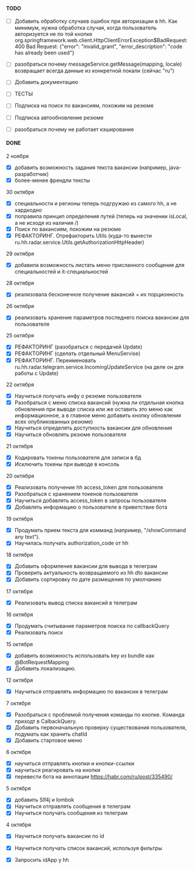 #### TODO

- [ ] Добавить обработку случаев ошибок при авторизации в hh. Как минимум, нужна обработка случая, когда пользователь авторизуется не по той кнопке org.springframework.web.client.HttpClientErrorException$BadRequest: 400 Bad Request: {"error": "invalid_grant", "error_description": "code has already been used"}
- [ ] разобраться почему messageService.getMessage(mapping, locale) возвращает всегда данные из конкретной локали (сейчас "ru")
- [ ] Добавить документацию

- [ ] ТЕСТЫ
- [ ] Подписка на поиск по вакансиям, похожим на резюме
- [ ] Подписка автообновление резюме
- [ ] разобраться почему не работает кэширование



#### DONE
2 ноября
- [x] добавить возможность задания текста вакансии (например, java-разработчик)
- [x] более-менее френдли тексты

30 октября
- [x] специальности и регионы теперь подгружаю из самого hh, а не хардкодно
- [x] поправила принцип определения путей (теперь на значении isLocal, а не исходя из наличия /)
- [x] Поиск по вакансиям, похожим на резюме
- [x] РЕФАКТОРИНГ. Отрефакторить Utils (куда-то вынести ru.hh.radar.service.Utils.getAuthorizationHttpHeader)

29 октября
- [x] добавила возможность листать меню присланного сообщения для специальностей и it-специальностей

28 октября
- [x] реализовала бесконечное получение вакансий + их порционность

26 октября
- [x] реализовать хранение параметров последнего поиска вакансии для пользователя

25 октября
- [x] РЕФАКТОРИНГ (разобраться с передачей Update)
- [x] РЕФАКТОРИНГ (сделать отдельный MenuServise)
- [x] РЕФАКТОРИНГ. Переименовать ru.hh.radar.telegram.service.IncomingUpdateService (на деле он для работы с Update)

22 октября
- [x] Научиться получать инфу о резюме пользователя
- [x] Разобраться с меню списка вакансий (нужна ли отдельная кнопка обновления при выводе списка или же оставить это меню как информационное, а в главное меню добавить кнопку обновления всех опубликованных резюме)
- [x] Научиться определять доступность вакансии для обновления
- [x] Научиться обновлять резюме пользователя

21 октября
- [x] Кодировать токены пользователя для записи в бд
- [x] Исключить токены при выводе в консоль

20 октября
- [x] Реализовать получение hh access_token для пользователя
- [x] Разобраться с хранением токенов пользователя
- [x] Научиться добавлять access_token в запросы пользователя
- [x] Добавлять информацию о пользователе в приветствие бота

19 октября
- [x] Продумать прием текста для комманд (например, "/showCommand any text").
- [x] Научилась получать authorization_code от hh

18 октября
- [x] Добавить оформление вакансии для вывода в телеграм
- [x] Проверить актуальность возвращаемого из hh dto вакансии
- [x] Добавить сортировку по дате размещения по умолчанию

17 октября
- [x] Реализовать вывод списка вакансий в телеграм

16 октября
- [x] Продумать считывание параметров поиска по callbackQuery
- [x] Реализовать поиск

15 октября
- [x] добавить возможность использовать key из bundle как @BotRequestMapping
- [x] Добавить локализацию.

12 октября
- [x] Научиться отправлять информацию по вакансии в телеграм

7 октября
- [x] Разобраться с проблемой получения команды по кнопке. Команда приходт в CalbackQuery.
- [x] Добавить первоначальную проверку существования пользователя, подумать как хранить chatId
- [x] Добавить стартовое меню

6 октября
- [x] научиться отправлять кнопки и кнопки-ссылки
- [x] научиться реагировать на кнопки
- [x] перевести бота на аннотации https://habr.com/ru/post/335490/

5 октября
- [x] добавить Slf4j и lombok
- [x] Научиться отправлять сообщения в телеграм
- [x] Научиться получать сообщения из телеграм

4 октября
- [x] Научиться получать вакансии по id
- [x] Научиться получать список вакансий, используя фильтры
- [x] Запросить idApp у hh


